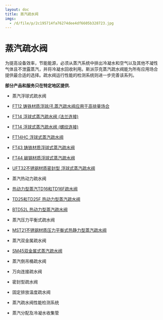 ```yaml
---
layout: doc
title: 蒸汽疏水阀
imgs:
  - /d/file/p/2c195714fa76274dee4df6605b328723.jpg
---
```


# 蒸汽疏水阀

为提高设备效率，节能能源，必须从蒸汽系统中排出冷凝水和空气以及其他不凝性气体且不泄露蒸汽，并将冷凝水回收利用。斯派莎克蒸汽疏水阀能为所有应用场合提供最合适的选择。疏水阀运行性能的检测系统则进一步完善该系列。

**部分产品和服务只在特定地区提供.**

- 蒸汽浮球式疏水阀

- [FT12 铸铁材质浮球/孔蒸汽疏水阀应用于高排量场合](/ball/FT12.html 'FT12 铸铁材质浮球/孔蒸汽疏水阀应用于高排量场合')
- [FT14 浮球式蒸汽疏水阀 (法兰连接)](/ball/FT14rf.html 'FT14 浮球式蒸汽疏水阀 (法兰连接)')
- [FT14 浮球式蒸汽疏水阀 (螺纹连接)](/ball/FT14sc.html 'FT14 浮球式蒸汽疏水阀 (螺纹连接)')
- [FT14HC 浮球式蒸汽疏水阀](/ball/57.html 'FT14HC 浮球式蒸汽疏水阀')
- [FT43 铸铁材质浮球式蒸汽疏水阀](/ball/58.html 'FT43 铸铁材质浮球式蒸汽疏水阀')
- [FT44 碳钢材质浮球式蒸汽疏水阀](/ball/59.html 'FT44 碳钢材质浮球式蒸汽疏水阀')
- [UFT32不锈钢材质密封型 浮球式蒸汽疏水阀](/ball/104.html 'UFT32不锈钢材质密封型 浮球式蒸汽疏水阀')

- 蒸汽热动力疏水阀

- [热动力型蒸汽TD16和TD16F疏水阀](/thermodynamic/TD16F.html '热动力型蒸汽TD16和TD16F疏水阀')
- [TD25和TD25F 热动力型蒸汽疏水阀](/thermodynamic/TD25F.html 'TD25和TD25F 热动力型蒸汽疏水阀')
- [BTD52L 热动力型蒸汽疏水阀](/thermodynamic/BTD52L.html 'BTD52L 热动力型蒸汽疏水阀')

- 蒸汽压力平衡式疏水阀

- [MST21不锈钢材质压力平衡式热静力型蒸汽疏水阀](/balanced-pressure/MST21.html 'MST21不锈钢材质压力平衡式热静力型蒸汽疏水阀')

- 蒸汽双金属疏水阀

- [SM45双金属式蒸汽疏水阀](/bimetallic/SM45.html 'SM45双金属式蒸汽疏水阀')

- 蒸汽倒吊桶疏水阀

- 万向连接疏水阀

- 密封型疏水阀

- 固定排放温度疏水阀

- 蒸汽疏水阀性能检测系统

- 蒸汽分配及冷凝水收集管
